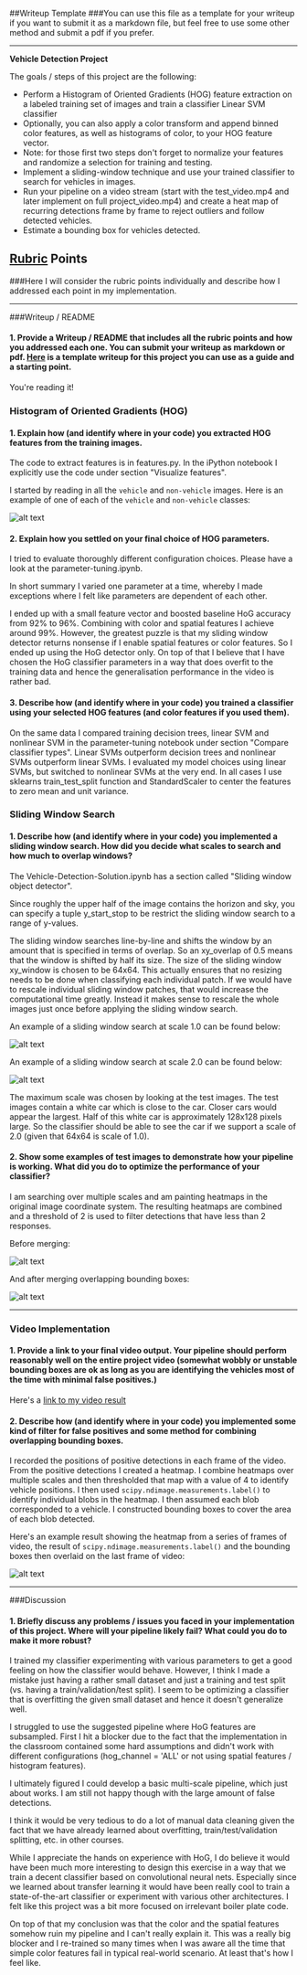 ##Writeup Template
###You can use this file as a template for your writeup if you want to submit it as a markdown file, but feel free to use some other method and submit a pdf if you prefer.

---

**Vehicle Detection Project**

The goals / steps of this project are the following:

* Perform a Histogram of Oriented Gradients (HOG) feature extraction on a labeled training set of images and train a classifier Linear SVM classifier
* Optionally, you can also apply a color transform and append binned color features, as well as histograms of color, to your HOG feature vector. 
* Note: for those first two steps don't forget to normalize your features and randomize a selection for training and testing.
* Implement a sliding-window technique and use your trained classifier to search for vehicles in images.
* Run your pipeline on a video stream (start with the test_video.mp4 and later implement on full project_video.mp4) and create a heat map of recurring detections frame by frame to reject outliers and follow detected vehicles.
* Estimate a bounding box for vehicles detected.

[//]: # (Image References)
[image1]: ./examples/car_not_car.png
[image2]: ./examples/HOG_example.jpg
[image3]: ./examples/sliding_windows.jpg
[image9]: ./examples/sliding_windows2.jpg
[image4]: ./examples/sliding_window.jpg
[image8]: ./examples/sliding_window2.jpg
[image5]: ./examples/bboxes_and_heat.png
[image6]: ./examples/labels_map.png
[image7]: ./examples/output_bboxes.png
[video1]: ./project_video.mp4

## [Rubric](https://review.udacity.com/#!/rubrics/513/view) Points
###Here I will consider the rubric points individually and describe how I addressed each point in my implementation.  

---
###Writeup / README

#### 1. Provide a Writeup / README that includes all the rubric points and how you addressed each one.  You can submit your writeup as markdown or pdf.  [Here](https://github.com/udacity/CarND-Vehicle-Detection/blob/master/writeup_template.md) is a template writeup for this project you can use as a guide and a starting point.  

You're reading it!

### Histogram of Oriented Gradients (HOG)

#### 1. Explain how (and identify where in your code) you extracted HOG features from the training images.


The code to extract features is in features.py. In the iPython notebook I explicitly use the code under section "Visualize features".

I started by reading in all the `vehicle` and `non-vehicle` images.  Here is an example of one of each of the `vehicle` and `non-vehicle` classes:

![alt text][image1]

#### 2. Explain how you settled on your final choice of HOG parameters.

I tried to evaluate thoroughly different configuration choices. Please have a look at the parameter-tuning.ipynb.

In short summary I varied one parameter at a time, whereby I made exceptions where I felt like parameters are dependent of each other.

I ended up with a small feature vector and boosted baseline HoG accuracy from 92% to 96%. Combining with color and spatial features I achieve around 99%. However, the greatest puzzle is that my sliding window detector returns nonsense if I enable spatial features or color features. So I ended up using the HoG detector only. On top of that I believe that I have chosen the HoG classifier parameters in a way that does overfit to the training data and hence the generalisation performance in the video is rather bad.

#### 3. Describe how (and identify where in your code) you trained a classifier using your selected HOG features (and color features if you used them).

On the same data I compared training decision trees, linear SVM and nonlinear SVM in the parameter-tuning notebook under section "Compare classifier types". Linear SVMs outperform decision trees and nonlinear SVMs outperform linear SVMs. I evaluated my model choices using linear SVMs, but switched to nonlinear SVMs at the very end. In all cases I use sklearns train_test_split function and StandardScaler to center the features to zero mean and unit variance.

### Sliding Window Search

#### 1. Describe how (and identify where in your code) you implemented a sliding window search.  How did you decide what scales to search and how much to overlap windows?

The Vehicle-Detection-Solution.ipynb has a section called "Sliding window object detector".

Since roughly the upper half of the image contains the horizon and sky, you can specify a tuple y_start_stop to be restrict the sliding window search to a range of y-values.

The sliding window searches line-by-line and shifts the window by an amount that is specified in terms of overlap. So an xy_overlap of 0.5 means that the window is shifted by half its size. The size of the sliding window xy_window is chosen to be 64x64. This actually ensures that no resizing needs to be done when classifying each individual patch. If we would have to rescale individual sliding window patches, that would increase the computational time greatly. Instead it makes sense to rescale the whole images just once before applying the sliding window search.

An example of a sliding window search at scale 1.0 can be found below:

![alt text][image3]

An example of a sliding window search at scale 2.0 can be found below:

![alt text][image9]

The maximum scale was chosen by looking at the test images. The test images contain a white car which is close to the car. Closer cars would appear the largest. Half of this white car is approximately 128x128 pixels large. So the classifier should be able to see the car if we support a scale of 2.0 (given that 64x64 is scale of 1.0).

#### 2. Show some examples of test images to demonstrate how your pipeline is working.  What did you do to optimize the performance of your classifier?

I am searching over multiple scales and am painting heatmaps in the original image coordinate system. The resulting heatmaps are combined and a threshold of 2 is used to filter detections that have less than 2 responses.

Before merging:

![alt text][image4]

And after merging overlapping bounding boxes:

![alt text][image8]

---

### Video Implementation

#### 1. Provide a link to your final video output.  Your pipeline should perform reasonably well on the entire project video (somewhat wobbly or unstable bounding boxes are ok as long as you are identifying the vehicles most of the time with minimal false positives.)

Here's a [link to my video result](./test_videos_output/project_video.mp4)


#### 2. Describe how (and identify where in your code) you implemented some kind of filter for false positives and some method for combining overlapping bounding boxes.

I recorded the positions of positive detections in each frame of the video. From the positive detections I created a heatmap. I combine heatmaps over multiple scales and then thresholded that map with a value of 4 to identify vehicle positions. I then used `scipy.ndimage.measurements.label()` to identify individual blobs in the heatmap. I then assumed each blob corresponded to a vehicle. I constructed bounding boxes to cover the area of each blob detected.  

Here's an example result showing the heatmap from a series of frames of video, the result of `scipy.ndimage.measurements.label()` and the bounding boxes then overlaid on the last frame of video:

![alt text][image5]



---

###Discussion

#### 1. Briefly discuss any problems / issues you faced in your implementation of this project.  Where will your pipeline likely fail?  What could you do to make it more robust?

I trained my classifier experimenting with various parameters to get a good feeling on how the classifier would behave. However, I think I made a mistake just having a rather small dataset and just a training and test split (vs. having a train/validation/test split). I seem to be optimizing a classifier that is overfitting the given small dataset and hence it doesn't generalize well.

I struggled to use the suggested pipeline where HoG features are subsampled. First I hit a blocker due to the fact that the implementation in the classroom contained some hard assumptions and didn't work with different configurations (hog_channel = 'ALL' or not using spatial features / histogram features).

I ultimately figured I could develop a basic multi-scale pipeline, which just about works. I am still not happy though with the large amount of false detections.

I think it would be very tedious to do a lot of manual data cleaning given the fact that we have already learned about overfitting, train/test/validation splitting, etc. in other courses.

While I appreciate the hands on experience with HoG, I do believe it would have been much more interesting to design this exercise in a way that we train a decent classifier based on convolutional neural nets. Especially since we learned about transfer learning it would have been really cool to train a state-of-the-art classifier or experiment with various other architectures. I felt like this project was a bit more focused on irrelevant boiler plate code.

On top of that my conclusion was that the color and the spatial features somehow ruin my pipeline and I can't really explain it. This was a really big blocker and I re-trained so many times when I was aware all the time that simple color features fail in typical real-world scenario. At least that's how I feel like.